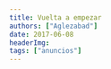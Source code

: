 ```yaml
---
title: Vuelta a empezar
authors: ["Aglezabad"]
date: 2017-06-08
headerImg: 
tags: ["anuncios"]
---
```

